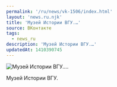 ```yaml
---
permalink: '/ru/news/vk-1506/index.html'
layout: 'news.ru.njk'
title: 'Музей Истории ВГУ.…'
source: ВКонтакте
tags:
  - news_ru
description: 'Музей Истории ВГУ.…'
updatedAt: 1410390745
---
```

![Музей Истории ВГУ.…](https://sun9-76.userapi.com/impf/AQKsAhtk9EAT7FilK0teYAP5udUAnkDxn4h69w/glWMUR5IHv4.jpg?size=963x812&quality=96&proxy=1&sign=4626403f8d3f5120572f69fc36b24ecf&c_uniq_tag=kq_n-ISMt4PKFUwFFwIVIjXS9Q6NBrsYt-7Dgnr6yts&type=album)

Музей Истории ВГУ.
